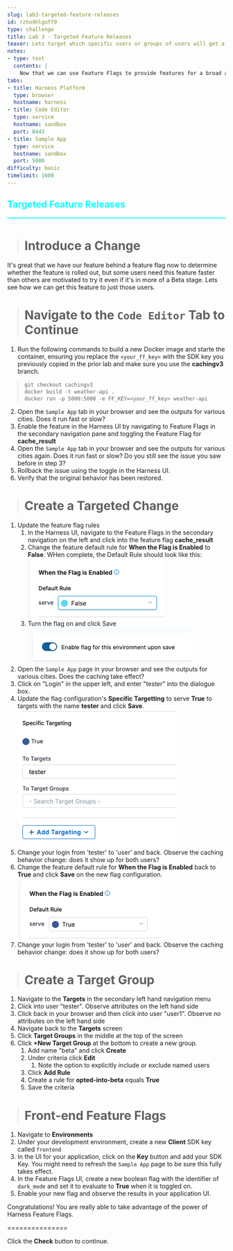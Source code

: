 ```yaml
---
slug: lab3-targeted-feature-releases
id: rzho4hlguff9
type: challenge
title: Lab 3 - Targeted Feature Releases
teaser: Lets target which specific users or groups of users will get a feature!
notes:
- type: text
  contents: |
    Now that we can use Feature Flags to provide features for a broad application, lets see how we can give features to some specific users or even groups of users.
tabs:
- title: Harness Platform
  type: browser
  hostname: harness
- title: Code Editor
  type: service
  hostname: sandbox
  port: 8443
- title: Sample App
  type: service
  hostname: sandbox
  port: 5000
difficulty: basic
timelimit: 1600
---
```


<style type="text/css" rel="stylesheet">
hr.cyan { background-color: cyan; color: cyan; height: 2px; margin-bottom: -10px; }
h2.cyan { color: cyan; }
</style><h2 class="cyan">Targeted Feature Releases</h2>
<hr class="cyan">
<br>

> # Introduce a Change
It's great that we have our feature behind a feature flag now to determine whether the feature is rolled out, but some users need this feature faster than others are motivated to try it even if it's in more of a Beta stage. Lets see how we can get this feature to just those users.

> # Navigate to the `Code Editor` Tab to Continue
1. Run the following commands to build a new Docker image and starte the container, ensuring you replace the `<your_ff_key>` with the SDK key you previously copied in the prior lab and make sure you use the **cachingv3** branch.

>```
>git checkout cachingv3
>docker build -t weather-api .
>docker run -p 5000:5000 -e FF_KEY=<your_ff_key> weather-api
>```

2. Open the `Sample App` tab in your browser and see the outputs for various cities. Does it run fast or slow?
3. Enable the feature in the Harness UI by navigating to Feature Flags in the secondary navigation pane and toggling the Feature Flag for **cache_result**
4. Open the `Sample App` tab in your browser and see the outputs for various cities again. Does it run fast or slow? Do you still see the issue you saw before in step 3?
5. Rollback the issue using the toggle in the Harness UI.
6. Verify that the original behavior has been restored.

># Create a Targeted Change
1. Update the feature flag rules
   1. In the Harness UI, navigate to the Feature Flags in the secondary navigation on the left and click into the feature flag **cache_result**
   2. Change the feature default rule for **When the Flag is Enabled** to **False**. WHen complete, the Default Rule should look like this:
   ![Flag Default Rule](../assets/images/flag_default_rule.png)
   3. Turn the flag on and click Save
   ![Flag Available on Save](../assets/images/flag_available_on_save.png)
2. Open the `Sample App` page in your browser and see the outputs for various cities. Does the caching take effect?
3. Click on "Login" in the upper left, and enter "tester" into the dialogue box.
4. Update the flag configuration's **Specific Targetting** to serve **True** to targets with the name **tester** and click **Save**.
![Specific Flag Targetting](../assets/images/specific_targeting.png)
5. Change your login from 'tester' to 'user' and back. Observe the caching behavior change: does it show up for both users?
6. Change the feature default rule for **When the Flag is Enabled** back to **True** and click **Save** on the new flag configuration.
![Flag Default is True](../assets/images/flag_default_rule_true.png)
7. Change your login from 'tester' to 'user' and back. Observe the caching behavior change: does it show up for both users?

># Create a Target Group
1. Navigate to the **Targets** in the secondary left hand navigation menu
2. Click into user "tester". Observe attributes on the left hand side
3. Click back in your browser and then click into user "user1". Observe *no* attributes on the left hand side
4. Navigate back to the **Targets** screen
5. Click **Target Groups** in the middle at the top of the screen
6. Click **+New Target Group** at the bottom to create a new group.
   1. Add name "beta" and click **Create**
   2. Under criteria click **Edit**
      1. Note the option to explicitly include or exclude named users
   3. Click **Add Rule**
   4. Create a rule for **opted-into-beta** equals **True**
   5. Save the criteria

># Front-end Feature Flags
1. Navigate to **Environments**
2. Under your development environment, create a new **Client** SDK key called `frontend`
3. In the UI for your application, click on the **Key** button and add your SDK Key. You might need to refresh the `Sample App` page to be sure this fully takes effect.
4. In the Feature Flags UI, create a new boolean flag with the identifier of `dark_mode` and set it to evaluate to **True** when it is toggled on.
5. Enable your new flag and observe the results in your application UI.

Congratulations! You are really able to take advantage of the power of Harness Feature Flags.

===============

Click the **Check** button to continue.
